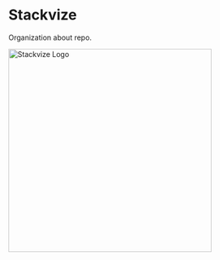 # Stackvize
Organization about repo.

<picture>
  <!-- Tema escuro -->
  <source media="(prefers-color-scheme: dark)" srcset="https://raw.githubusercontent.com/stackvize/.github/main/profile/logo-dark.png">
  <!-- Tema claro -->
  <source media="(prefers-color-scheme: light)" srcset="https://raw.githubusercontent.com/stackvize/.github/main/profile/logo-light.png">
  <!-- Fallback -->
  <img alt="Stackvize Logo" src="https://raw.githubusercontent.com/stackvize/.github/main/profile/logo-light.png" width="400">
</picture>